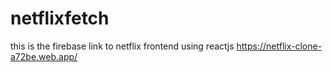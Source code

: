 # netflixfetch

this is the firebase link to netflix frontend using reactjs
https://netflix-clone-a72be.web.app/
